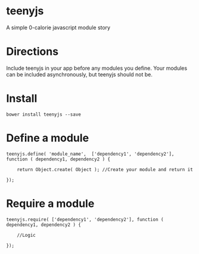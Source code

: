 # teenyjs
A simple 0-calorie javascript module story

# Directions
Include teenyjs in your app before any modules you define.  Your modules can be included asynchronously, but teenyjs should not be.

# Install
```
bower install teenyjs --save
```

# Define a module
```
teenyjs.define( 'module_name',  ['dependency1', 'dependency2'], function ( dependency1, dependency2 ) {
	
	return Object.create( Object ); //Create your module and return it

});
```

# Require a module
```
teenyjs.require( ['dependency1', 'dependency2'], function ( dependency1, dependency2 ) {
	
	//Logic

});
```